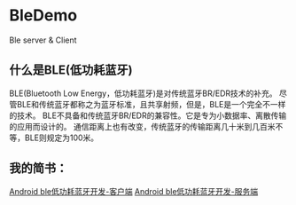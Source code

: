 # BleDemo
Ble server &amp; Client
## 什么是BLE(低功耗蓝牙)
BLE(Bluetooth Low Energy，低功耗蓝牙)是对传统蓝牙BR/EDR技术的补充。
尽管BLE和传统蓝牙都称之为蓝牙标准，且共享射频，但是，BLE是一个完全不一样的技术。
BLE不具备和传统蓝牙BR/EDR的兼容性。它是专为小数据率、离散传输的应用而设计的。
通信距离上也有改变，传统蓝牙的传输距离几十米到几百米不等，BLE则规定为100米。



## 我的简书：
[Android ble低功耗蓝牙开发-客户端](http://www.jianshu.com/p/5ffb9087aa7c)
[Android ble低功耗蓝牙开发-服务端](http://www.jianshu.com/p/18c5baa6d425)

